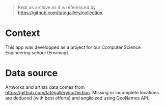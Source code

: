 > Kept as archive as it is referenced by https://github.com/tategallery/collection

# Context
This app was developped as a project for our Computer Science Engineering school (Ensimag).

# Data source
Artworks and artists data comes from https://github.com/tategallery/collection.
Missing or incomplete locations are deduced (with best efforts) and anglicized using GeoNames API.
